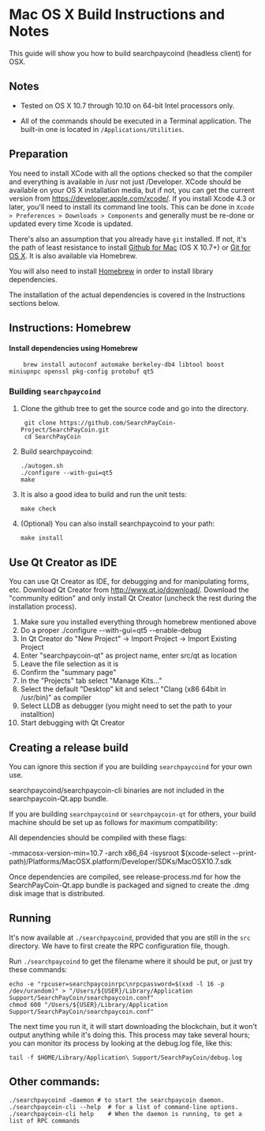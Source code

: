 Mac OS X Build Instructions and Notes
====================================
This guide will show you how to build searchpaycoind (headless client) for OSX.

Notes
-----

* Tested on OS X 10.7 through 10.10 on 64-bit Intel processors only.

* All of the commands should be executed in a Terminal application. The
built-in one is located in `/Applications/Utilities`.

Preparation
-----------

You need to install XCode with all the options checked so that the compiler
and everything is available in /usr not just /Developer. XCode should be
available on your OS X installation media, but if not, you can get the
current version from https://developer.apple.com/xcode/. If you install
Xcode 4.3 or later, you'll need to install its command line tools. This can
be done in `Xcode > Preferences > Downloads > Components` and generally must
be re-done or updated every time Xcode is updated.

There's also an assumption that you already have `git` installed. If
not, it's the path of least resistance to install [Github for Mac](https://mac.github.com/)
(OS X 10.7+) or
[Git for OS X](https://code.google.com/p/git-osx-installer/). It is also
available via Homebrew.

You will also need to install [Homebrew](http://brew.sh) in order to install library
dependencies.

The installation of the actual dependencies is covered in the Instructions
sections below.

Instructions: Homebrew
----------------------

#### Install dependencies using Homebrew

        brew install autoconf automake berkeley-db4 libtool boost miniupnpc openssl pkg-config protobuf qt5

### Building `searchpaycoind`

1. Clone the github tree to get the source code and go into the directory.

        git clone https://github.com/SearchPayCoin-Project/SearchPayCoin.git
        cd SearchPayCoin

2.  Build searchpaycoind:

        ./autogen.sh
        ./configure --with-gui=qt5
        make

3.  It is also a good idea to build and run the unit tests:

        make check

4.  (Optional) You can also install searchpaycoind to your path:

        make install

Use Qt Creator as IDE
------------------------
You can use Qt Creator as IDE, for debugging and for manipulating forms, etc.
Download Qt Creator from http://www.qt.io/download/. Download the "community edition" and only install Qt Creator (uncheck the rest during the installation process).

1. Make sure you installed everything through homebrew mentioned above
2. Do a proper ./configure --with-gui=qt5 --enable-debug
3. In Qt Creator do "New Project" -> Import Project -> Import Existing Project
4. Enter "searchpaycoin-qt" as project name, enter src/qt as location
5. Leave the file selection as it is
6. Confirm the "summary page"
7. In the "Projects" tab select "Manage Kits..."
8. Select the default "Desktop" kit and select "Clang (x86 64bit in /usr/bin)" as compiler
9. Select LLDB as debugger (you might need to set the path to your installtion)
10. Start debugging with Qt Creator

Creating a release build
------------------------
You can ignore this section if you are building `searchpaycoind` for your own use.

searchpaycoind/searchpaycoin-cli binaries are not included in the searchpaycoin-Qt.app bundle.

If you are building `searchpaycoind` or `searchpaycoin-qt` for others, your build machine should be set up
as follows for maximum compatibility:

All dependencies should be compiled with these flags:

 -mmacosx-version-min=10.7
 -arch x86_64
 -isysroot $(xcode-select --print-path)/Platforms/MacOSX.platform/Developer/SDKs/MacOSX10.7.sdk

Once dependencies are compiled, see release-process.md for how the SearchPayCoin-Qt.app
bundle is packaged and signed to create the .dmg disk image that is distributed.

Running
-------

It's now available at `./searchpaycoind`, provided that you are still in the `src`
directory. We have to first create the RPC configuration file, though.

Run `./searchpaycoind` to get the filename where it should be put, or just try these
commands:

    echo -e "rpcuser=searchpaycoinrpc\nrpcpassword=$(xxd -l 16 -p /dev/urandom)" > "/Users/${USER}/Library/Application Support/SearchPayCoin/searchpaycoin.conf"
    chmod 600 "/Users/${USER}/Library/Application Support/SearchPayCoin/searchpaycoin.conf"

The next time you run it, it will start downloading the blockchain, but it won't
output anything while it's doing this. This process may take several hours;
you can monitor its process by looking at the debug.log file, like this:

    tail -f $HOME/Library/Application\ Support/SearchPayCoin/debug.log

Other commands:
-------

    ./searchpaycoind -daemon # to start the searchpaycoin daemon.
    ./searchpaycoin-cli --help  # for a list of command-line options.
    ./searchpaycoin-cli help    # When the daemon is running, to get a list of RPC commands
